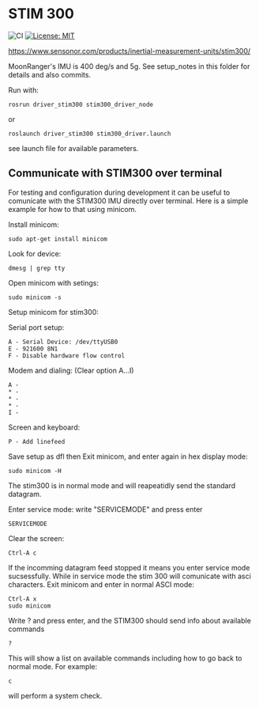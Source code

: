 # STIM 300
![CI](https://github.com/smarc-project/stim300/workflows/CI/badge.svg?branch=noetic-devel) [![License: MIT](https://img.shields.io/badge/License-MIT-yellow.svg)](https://opensource.org/licenses/MIT)

https://www.sensonor.com/products/inertial-measurement-units/stim300/

MoonRanger's IMU is 400 deg/s and 5g. See setup_notes in this folder for details and also commits.

Run with:

    rosrun driver_stim300 stim300_driver_node

or

    roslaunch driver_stim300 stim300_driver.launch
    
see launch file for available parameters.

## Communicate with STIM300 over terminal
For testing and configuration during development it can be useful to comunicate with the STIM300 IMU directly over terminal.
Here is a simple example for how to that using minicom.

Install minicom:

    sudo apt-get install minicom

Look for device:

    dmesg | grep tty

Open minicom with setings:

    sudo minicom -s

Setup minicom for stim300:

Serial port setup:

    A - Serial Device: /dev/ttyUSB0
    E - 921600 8N1
    F - Disable hardware flow control

Modem and dialing: (Clear option A...I)

    A -
    * -
    * -
    * -
    I -

Screen and keyboard:

    P - Add linefeed

Save setup as dfl then Exit minicom, and enter again in hex display mode:

    sudo minicom -H

The stim300 is in normal mode and will reapeatidly send the standard datagram.

Enter service mode: write "SERVICEMODE" and press enter

    SERVICEMODE

Clear the screen:

    Ctrl-A c

If the incomming datagram feed stopped it means you enter service mode sucsessfully. While in service mode the stim 300 will comunicate with asci characters. Exit minicom and enter in normal ASCI mode:

    Ctrl-A x
    sudo minicom

Write ? and press enter, and the STIM300 should send info about available commands

    ?

This will show a list on available commands including how to go back to normal mode. For example:

    c

 will perform a system check.
